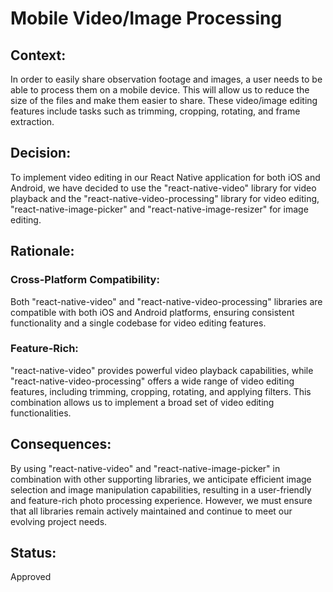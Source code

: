 # Mobile Video/Image Processing

## Context:
In order to easily share observation footage and images, a user needs to be able to process them on a mobile device. This will allow us to reduce the size of the files and make them easier to share. These video/image editing features include tasks such as trimming, cropping, rotating, and frame extraction.

## Decision:
To implement video editing in our React Native application for both iOS and Android, we have decided to use the "react-native-video" library for video playback and the "react-native-video-processing" library for video editing, "react-native-image-picker" and "react-native-image-resizer" for image editing.

## Rationale:

### Cross-Platform Compatibility:
Both "react-native-video" and "react-native-video-processing" libraries are compatible with both iOS and Android platforms, ensuring consistent functionality and a single codebase for video editing features.

### Feature-Rich:
"react-native-video" provides powerful video playback capabilities, while "react-native-video-processing" offers a wide range of video editing features, including trimming, cropping, rotating, and applying filters. This combination allows us to implement a broad set of video editing functionalities.

## Consequences:
By using "react-native-video" and "react-native-image-picker"  in combination with other supporting libraries, we anticipate efficient image selection and image manipulation capabilities, resulting in a user-friendly and feature-rich photo processing experience. However, we must ensure that all libraries remain actively maintained and continue to meet our evolving project needs.

## Status:
Approved
